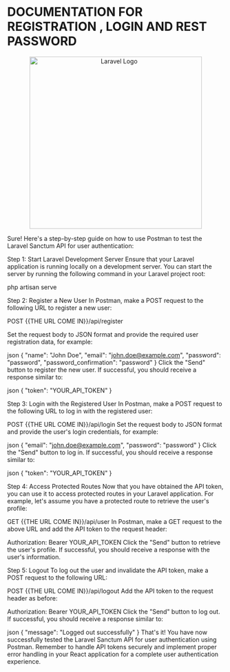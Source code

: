 # DOCUMENTATION FOR REGISTRATION , LOGIN AND REST PASSWORD

<p align="center"><a href="https://laravel.com" target="_blank"><img src="https://raw.githubusercontent.com/laravel/art/master/logo-lockup/5%20SVG/2%20CMYK/1%20Full%20Color/laravel-logolockup-cmyk-red.svg" width="400" alt="Laravel Logo"></a></p>

Sure! Here's a step-by-step guide on how to use Postman to test the Laravel Sanctum API for user authentication:

Step 1: Start Laravel Development Server
Ensure that your Laravel application is running locally on a development server. You can start the server by running the following command in your Laravel project root:


php artisan serve







Step 2: Register a New User
In Postman, make a POST request to the following URL to register a new user:



POST {{THE URL COME IN}}/api/register


Set the request body to JSON format and provide the required user registration data, for example:

json
{
  "name": "John Doe",
  "email": "john.doe@example.com",
  "password": "password",
  "password_confirmation": "password"
}
Click the "Send" button to register the new user. If successful, you should receive a response similar to:

json
{
  "token": "YOUR_API_TOKEN"
}








Step 3: Login with the Registered User
In Postman, make a POST request to the following URL to log in with the registered user:


POST {{THE URL COME IN}}/api/login
Set the request body to JSON format and provide the user's login credentials, for example:

json
{
  "email": "john.doe@example.com",
  "password": "password"
}
Click the "Send" button to log in. If successful, you should receive a response similar to:

json
{
  "token": "YOUR_API_TOKEN"
}







Step 4: Access Protected Routes
Now that you have obtained the API token, you can use it to access protected routes in your Laravel application. For example, let's assume you have a protected route to retrieve the user's profile:


GET {{THE URL COME IN}}/api/user
In Postman, make a GET request to the above URL and add the API token to the request header:


Authorization: Bearer YOUR_API_TOKEN
Click the "Send" button to retrieve the user's profile. If successful, you should receive a response with the user's information.








Step 5: Logout
To log out the user and invalidate the API token, make a POST request to the following URL:


POST {{THE URL COME IN}}/api/logout
Add the API token to the request header as before:


Authorization: Bearer YOUR_API_TOKEN
Click the "Send" button to log out. If successful, you should receive a response similar to:

json
{
  "message": "Logged out successfully"
}
That's it! You have now successfully tested the Laravel Sanctum API for user authentication using Postman. Remember to handle API tokens securely and implement proper error handling in your React application for a complete user authentication experience.

